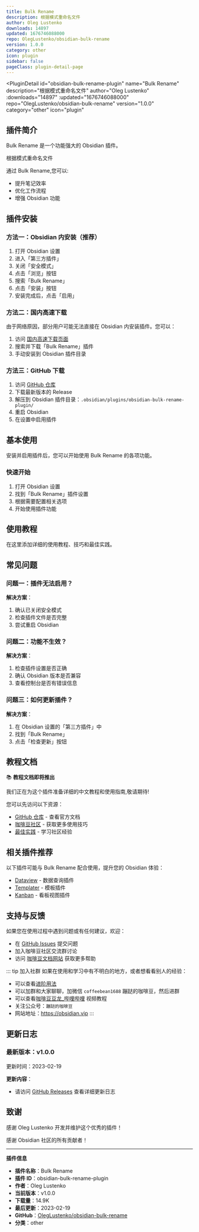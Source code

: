 ```yaml
---
title: Bulk Rename
description: 根据模式重命名文件
author: Oleg Lustenko
downloads: 14897
updated: 1676746088000
repo: OlegLustenko/obsidian-bulk-rename
version: 1.0.0
category: other
icon: plugin
sidebar: false
pageClass: plugin-detail-page
---
```


<PluginDetail
  id="obsidian-bulk-rename-plugin"
  name="Bulk Rename"
  description="根据模式重命名文件"
  author="Oleg Lustenko"
  :downloads="14897"
  :updated="1676746088000"
  repo="OlegLustenko/obsidian-bulk-rename"
  version="1.0.0"
  category="other"
  icon="plugin"
>

<!-- AUTO_GENERATED_START -->
## 插件简介

Bulk Rename 是一个功能强大的 Obsidian 插件。

根据模式重命名文件

通过 Bulk Rename,您可以:

- 提升笔记效率
- 优化工作流程
- 增强 Obsidian 功能

<!-- AUTO_GENERATED_END -->

<!-- AUTO_GENERATED_START -->
## 插件安装

### 方法一：Obsidian 内安装（推荐）

1. 打开 Obsidian 设置
2. 进入「第三方插件」
3. 关闭「安全模式」
4. 点击「浏览」按钮
5. 搜索「Bulk Rename」
6. 点击「安装」按钮
7. 安装完成后，点击「启用」

### 方法二：国内高速下载

由于网络原因，部分用户可能无法直接在 Obsidian 内安装插件。您可以：

1. 访问 [国内高速下载页面](/zh/documentation/obsidian-plugins-download.html)
2. 搜索并下载「Bulk Rename」插件
3. 手动安装到 Obsidian 插件目录

### 方法三：GitHub 下载

1. 访问 [GitHub 仓库](https://github.com/OlegLustenko/obsidian-bulk-rename)
2. 下载最新版本的 Release
3. 解压到 Obsidian 插件目录：`.obsidian/plugins/obsidian-bulk-rename-plugin/`
4. 重启 Obsidian
5. 在设置中启用插件

## 基本使用

安装并启用插件后，您可以开始使用 Bulk Rename 的各项功能。

### 快速开始

1. 打开 Obsidian 设置
2. 找到「Bulk Rename」插件设置
3. 根据需要配置相关选项
4. 开始使用插件功能

<!-- AUTO_GENERATED_END -->

<!-- CUSTOM_CONTENT_START:tutorial -->
## 使用教程

在这里添加详细的使用教程、技巧和最佳实践。

<!-- CUSTOM_CONTENT_END:tutorial -->

<!-- SHARED_CONTENT_START -->
## 常见问题

### 问题一：插件无法启用？

**解决方案**：
1. 确认已关闭安全模式
2. 检查插件文件是否完整
3. 尝试重启 Obsidian

### 问题二：功能不生效？

**解决方案**：
1. 检查插件设置是否正确
2. 确认 Obsidian 版本是否兼容
3. 查看控制台是否有错误信息

### 问题三：如何更新插件？

**解决方案**：
1. 在 Obsidian 设置的「第三方插件」中
2. 找到「Bulk Rename」
3. 点击「检查更新」按钮

## 教程文档

📚 **教程文档即将推出**

我们正在为这个插件准备详细的中文教程和使用指南,敬请期待!

您可以先访问以下资源：
- [GitHub 仓库](https://github.com/OlegLustenko/obsidian-bulk-rename) - 查看官方文档
- [咖啡豆社区](/zh/bases/) - 获取更多使用技巧
- [最佳实践](/zh/best-practices/) - 学习社区经验

## 相关插件推荐

以下插件可能与 Bulk Rename 配合使用，提升您的 Obsidian 体验：

- [Dataview](/zh/plugins/dataview.html) - 数据查询插件
- [Templater](/zh/plugins/templater-obsidian.html) - 模板插件
- [Kanban](/zh/plugins/obsidian-kanban.html) - 看板视图插件

## 支持与反馈

如果您在使用过程中遇到问题或有任何建议，欢迎：

- 在 [GitHub Issues](https://github.com/OlegLustenko/obsidian-bulk-rename/issues) 提交问题
- 加入咖啡豆社区交流群讨论
- 访问 [咖啡豆文档网站](https://obsidian.vip) 获取更多帮助

::: tip 加入社群
如果在使用和学习中有不明白的地方，或者想看看别人的经验：
- 可以查看[进阶用法](/zh/advanced)
- 可以加群和大家聊聊，加微信 `coffeebean1688` 蹦跶的咖啡豆，然后进群
- 可以查看[咖啡豆豆龙_哔哩哔哩](https://space.bilibili.com/618777356) 视频教程
- 关注公众号：`蹦跶的咖啡豆`
- 网站地址：https://obsidian.vip
:::
<!-- SHARED_CONTENT_END -->

<!-- AUTO_GENERATED_START -->
## 更新日志

### 最新版本：v1.0.0

更新时间：2023-02-19

**更新内容**：
- 请访问 [GitHub Releases](https://github.com/OlegLustenko/obsidian-bulk-rename/releases) 查看详细更新日志

## 致谢

感谢 Oleg Lustenko 开发并维护这个优秀的插件！

感谢 Obsidian 社区的所有贡献者！

---

**插件信息**
- **插件名称**：Bulk Rename
- **插件 ID**：obsidian-bulk-rename-plugin
- **作者**：Oleg Lustenko
- **当前版本**：v1.0.0
- **下载量**：14.9K
- **最后更新**：2023-02-19
- **GitHub**：[OlegLustenko/obsidian-bulk-rename](https://github.com/OlegLustenko/obsidian-bulk-rename)
- **分类**：other
<!-- AUTO_GENERATED_END -->

</PluginDetail>

